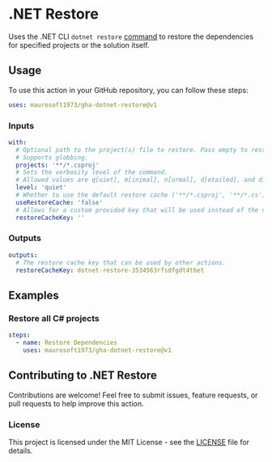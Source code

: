 # .NET Restore

Uses the .NET CLI `dotnet restore` [command](https://learn.microsoft.com/en-us/dotnet/core/tools/dotnet-restore) to restore the dependencies for specified projects or the solution itself.

## Usage

To use this action in your GitHub repository, you can follow these steps:

```yaml
uses: maurosoft1973/gha-dotnet-restore@v1
```

### Inputs

```yaml
with:
  # Optional path to the project(s) file to restore. Pass empty to restore all dependencies and tools of a solution. 
  # Supports globbing.
  projects: '**/*.csproj'
  # Sets the verbosity level of the command.
  # Allowed values are q[uiet], m[inimal], n[ormal], d[etailed], and diag[nostic].
  level: 'quiet'
  # Whether to use the default restore cache ('**/*.csproj', '**/*.cs') or not. Default is not to use the restore cache.
  useRestoreCache: 'false'
  # Allows for a custom provided key that will be used instead of the default implementation.
  restoreCacheKey: ''
```

### Outputs

```yaml
outputs:
  # The restore cache key that can be used by other actions.
  restoreCacheKey: dotnet-restore-3534563rfsdfgdt4t6et
```

## Examples

### Restore all C# projects

```yaml
steps:
  - name: Restore Dependencies
    uses: maurosoft1973/gha-dotnet-restore@v1
```

## Contributing to .NET Restore

Contributions are welcome! 
Feel free to submit issues, feature requests, or pull requests to help improve this action.

### License

This project is licensed under the MIT License - see the [LICENSE](LICENSE) file for details.
